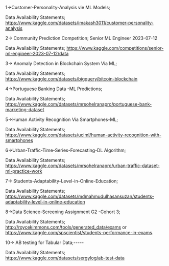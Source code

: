1->Customer-Personality-Analysis vie ML Models;

  Data Availability Statements; https://www.kaggle.com/datasets/imakash3011/customer-personality-analysis
  
2-> Community Prediction Competition; Senior ML Engineer 2023-07-12

  Data Availability Statements; https://www.kaggle.com/competitions/senior-ml-engineer-2023-07-12/data

3-> Anomaly Detection in Blockchain System Via ML;

  Data Availability Statements; https://www.kaggle.com/datasets/bigquery/bitcoin-blockchain

4->Portuguese Banking Data -ML Predictions;

  Data Availability Statements; https://www.kaggle.com/datasets/mrsohelranapro/portuguese-bank-marketing-dataset

5->Human Activity Recognition Via Smartphones-ML;

  Data Availability Statements; https://www.kaggle.com/datasets/uciml/human-activity-recognition-with-smartphones
  
6->Urban-Traffic-Time-Series-Forecasting-DL Algorithm;

  Data Availability Statements; https://www.kaggle.com/datasets/mrsohelranapro/urban-traffic-dataset-ml-practice-work

7-> Students-Adaptability-Level-in-Online-Education;

  Data Availability Statements; https://www.kaggle.com/datasets/mdmahmudulhasansuzan/students-adaptability-level-in-online-education

8->Data Science-Screening Assignment G2 -Cohort 3;

  Data Availability Statements; http://roycekimmons.com/tools/generated_data/exams or  https://www.kaggle.com/spscientist/students-performance-in-exams.

10-> AB testing for Tabular Data;-----

  Data Availability Statements; https://www.kaggle.com/datasets/sergylog/ab-test-data
